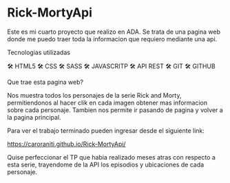 # Rick-MortyApi
Este es mi cuarto proyecto que realizo en ADA. Se trata de una pagina web donde me puedo traer toda la informacion que requiero mediante una api.

Tecnologias utilizadas

🛠 HTML5 🛠 CSS 🛠 SASS 🛠 JAVASCRITP 🛠 API REST 🛠 GIT 🛠 GITHUB

Que trae esta pagina web?

Nos muestra todos los personajes de la serie Rick and Morty, permitiendonos al hacer clik en cada imagen obtener mas informacion sobre cada personaje. Tambien nos permite ir pasando de pagina y volver a la pagina principal.

Para ver el trabajo terminado pueden ingresar desde el siguiente link:

https://caroraniti.github.io/Rick-MortyApi/

Quise perfeccionar el TP que habia realizado meses atras con respecto a esta serie, trayendome de la API los episodios y ubicaciones de cada personaje. 
